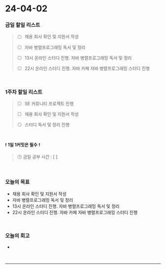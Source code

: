 # 24-04-02
### 금일 할일 리스트
> - [ ]  채용 회사 확인 및 지원서 작성
>
> - [ ]  자바 병렬프로그래밍 독서 및 정리
>
> - [ ]  13시 온라인 스터디 진행. 자바 병렬프로그래밍 독서 및 정리
>
> - [ ]  22시 온라인 스터디 진행. 자바 카페 자바 병렬프로그래밍 스터디 진행

<br/>

### 1주차 할일 리스트  
> - [ ]  SE 커뮤니티 프로젝트 진행
>
> - [ ]  채용 회사 확인 및 지원서 작성
>
> - [ ]  스터디 독서 및 정리 진행

<br/>

❗ **1일 1커밋은 필수** ❗
> 🕒 금일 공부 시간 : [  ]

<br/>

### 오늘의 목표
- 채용 회사 확인 및 지원서 작성
- 자바 병렬프로그래밍 독서 및 정리
- 13시 온라인 스터디 진행. 자바 병렬프로그래밍 독서 및 정리
- 22시 온라인 스터디 진행. 자바 카페 자바 병렬프로그래밍 스터디 진행

<br>

### 오늘의 회고
- 


<br/>

------------  
